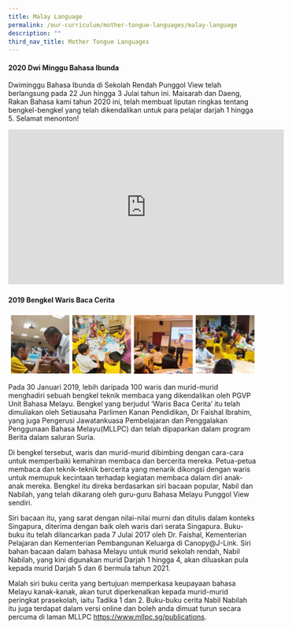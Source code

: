 ```yaml
---
title: Malay Language
permalink: /our-curriculum/mother-tongue-languages/malay-language
description: ""
third_nav_title: Mother Tongue Languages
---
```

#### 2020 Dwi Minggu Bahasa Ibunda

Dwiminggu Bahasa Ibunda di Sekolah Rendah Punggol View telah berlangsung pada 22 Jun hingga 3 Julai tahun ini. Maisarah dan Daeng, Rakan Bahasa kami tahun 2020 ini, telah membuat liputan ringkas tentang bengkel-bengkel yang telah dikendalikan untuk para pelajar darjah 1 hingga 5. Selamat menonton!

<iframe width="560" height="315" src="https://www.youtube.com/embed/wLLUz6-nUJM" title="YouTube video player" frameborder="0" allow="accelerometer; autoplay; clipboard-write; encrypted-media; gyroscope; picture-in-picture" allowfullscreen></iframe>

#### 2019 Bengkel Waris Baca Cerita

![2019 Bengkel Waris Baca Cerita](/images/2019%20Bengkel%20Waris%20Baca%20Cerita.png)


Pada 30 Januari 2019, lebih daripada 100 waris dan murid-murid menghadiri sebuah bengkel teknik membaca yang dikendalikan oleh PGVP Unit Bahasa Melayu.  Bengkel yang berjudul ‘Waris Baca Cerita’ itu telah dimuliakan oleh Setiausaha Parlimen Kanan Pendidikan, Dr Faishal Ibrahim, yang juga Pengerusi Jawatankuasa Pembelajaran dan Penggalakan Penggunaan Bahasa Melayu(MLLPC) dan telah dipaparkan dalam program Berita dalam saluran Suria.  

Di bengkel tersebut, waris dan murid-murid dibimbing dengan cara-cara untuk memperbaiki kemahiran membaca dan bercerita mereka.  Petua-petua membaca dan teknik-teknik bercerita yang menarik dikongsi dengan waris untuk memupuk kecintaan terhadap kegiatan membaca dalam diri anak-anak mereka.  Bengkel itu direka berdasarkan siri bacaan popular, Nabil dan Nabilah, yang telah dikarang oleh guru-guru Bahasa Melayu Punggol View sendiri.  

Siri bacaan itu, yang sarat dengan nilai-nilai murni dan ditulis dalam konteks Singapura, diterima dengan baik oleh waris dari serata Singapura.  Buku-buku itu telah dilancarkan pada 7 Julai 2017 oleh Dr. Faishal, Kementerian Pelajaran dan Kementerian Pembangunan Keluarga di Canopy@J-Link. Siri bahan bacaan dalam bahasa Melayu untuk murid sekolah rendah, Nabil Nabilah, yang kini digunakan murid Darjah 1 hingga 4, akan diluaskan pula kepada murid Darjah 5 dan 6 bermula tahun 2021. 

Malah siri buku cerita yang bertujuan memperkasa keupayaan bahasa Melayu kanak-kanak, akan turut diperkenalkan kepada murid-murid peringkat prasekolah, iaitu Tadika 1 dan 2. Buku-buku cerita Nabil Nabilah itu juga terdapat dalam versi online dan boleh anda dimuat turun secara percuma di laman MLLPC https://www.mllpc.sg/publications.

